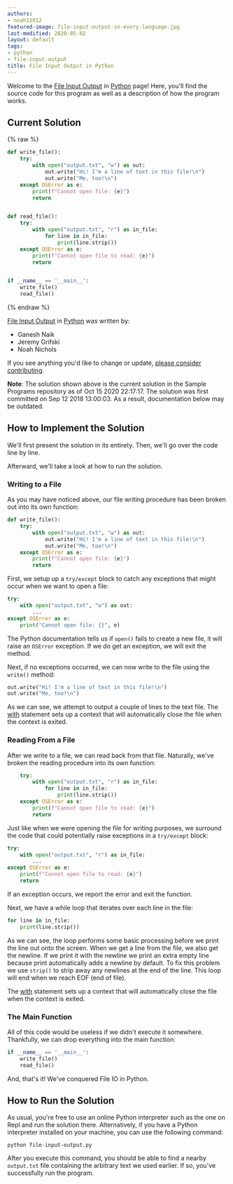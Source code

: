 ```yaml
---
authors:
- noah11012
featured-image: file-input-output-in-every-language.jpg
last-modified: 2020-05-02
layout: default
tags:
- python
- file-input-output
title: File Input Output in Python
---
```


Welcome to the [File Input Output](https://sampleprograms.io/projects/file-input-output) in [Python](https://sampleprograms.io/languages/python) page! Here, you'll find the source code for this program as well as a description of how the program works.

## Current Solution

{% raw %}

```python
def write_file():
    try:
        with open("output.txt", "w") as out:
            out.write("Hi! I'm a line of text in this file!\n")
            out.write("Me, too!\n")
    except OSError as e:
        print(f"Cannot open file: {e}")
        return


def read_file():
    try:
        with open("output.txt", "r") as in_file:
            for line in in_file:
                print(line.strip())
    except OSError as e:
        print(f"Cannot open file to read: {e}")
        return


if __name__ == '__main__':
    write_file()
    read_file()
```

{% endraw %}

[File Input Output](https://sampleprograms.io/projects/file-input-output) in [Python](https://sampleprograms.io/languages/python) was written by:

- Ganesh Naik
- Jeremy Grifski
- Noah Nichols

If you see anything you'd like to change or update, [please consider contributing](https://github.com/TheRenegadeCoder/sample-programs).

**Note**: The solution shown above is the current solution in the Sample Programs repository as of Oct 15 2020 22:17:17. The solution was first committed on Sep 12 2018 13:00:03. As a result, documentation below may be outdated.

## How to Implement the Solution

We'll first present the solution in its entirety. Then, we'll go over the code
line by line.

Afterward, we'll take a look at how to run the solution.

### Writing to a File

As you may have noticed above, our file writing procedure has been broken out
into its own function:

```python
def write_file():
    try:
        with open("output.txt", "w") as out:
            out.write("Hi! I'm a line of text in this file!\n")
            out.write("Me, too!\n")
    except OSError as e:
        print(f"Cannot open file: {e}")
        return
```

First, we setup up a `try/except` block to catch any exceptions that might occur
when we want to open a file:

```python
try:
    with open("output.txt", "w") as out:
        ...
except OSError as e:
    print("Cannot open file: {}", e)
```

The Python documentation tells us if `open()` fails to create a new file, it will
raise an `OSError` exception. If we do get an exception, we will exit the method.

Next, if no exceptions occurred, we can now write to the file using the `write()`
method:

```python
out.write("Hi! I'm a line of text in this file!\n")
out.write("Me, too!\n")
```

As we can see, we attempt to output a couple of lines to the text file. The
[with][1] statement sets up a context that will automatically close the file
when the context is exited.

### Reading From a File

After we write to a file, we can read back from that file. Naturally, we've
broken the reading procedure into its own function:

```python
    try:
        with open("output.txt", "r") as in_file:
            for line in in_file:
                print(line.strip())
    except OSError as e:
        print(f"Cannot open file to read: {e}")
        return
```

Just like when we were opening the file for writing purposes, we surround the
code that could potentially raise exceptions in a `try/except` block:

```python
try:
    with open("output.txt", "r") as in_file:
        ...
except OSError as e:
    print(f"Cannot open file to read: {e}")
    return
```

If an exception occurs, we report the error and exit the function.

Next, we have a while loop that iterates over each line in the file:

```python
for line in in_file:
    print(line.strip())
```

As we can see, the loop performs some basic processing before we print the line
out onto the screen. When we get a line from the file, we also get the newline.
If we print it with the newline we print an extra empty line because print 
automatically adds a newline by default. To fix this problem we use `strip()` to
strip away any newlines at the end of the line. This loop will end when we reach
EOF (end of file).

The [with][1] statement sets up a context that will automatically close the file
when the context is exited.

### The Main Function

All of this code would be useless if we didn't execute it somewhere. Thankfully,
we can drop everything into the main function:

```python
if __name__ == '__main__':
    write_file()
    read_file()
```

And, that's it! We've conquered File IO in Python.

[1]: https://docs.python.org/3/reference/compound_stmts.html#with


## How to Run the Solution

As usual, you're free to use an online Python interpreter such as the one on
Repl and run the solution there. Alternatively, if you have a Python interpreter
installed on your machine, you can use the following command:

```console
python file-input-output.py
```

After you execute this command, you should be able to find a nearby `output.txt`
file containing the arbitrary text we used earlier. If so, you've successfully
run the program.
